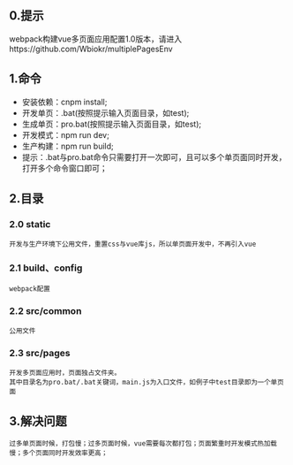 ## 0.提示 ##
   webpack构建vue多页面应用配置1.0版本，请进入https://github.com/Wbiokr/multiplePagesEnv
## 1.命令 ##
- 安装依赖：cnpm install;
- 开发单页：.bat(按照提示输入页面目录，如test);
- 生成单页：pro.bat(按照提示输入页面目录，如test);
- 开发模式：npm run dev;
- 生产构建：npm run build;
- 提示：.bat与pro.bat命令只需要打开一次即可，且可以多个单页面同时开发，打开多个命令窗口即可；
## 2.目录 ##
### 2.0 static ###
    开发与生产环境下公用文件，重置css与vue库js，所以单页面开发中，不再引入vue
### 2.1 build、config ###
    webpack配置
### 2.2 src/common ###
    公用文件
### 2.3 src/pages ###
    开发多页面应用时，页面独占文件夹。
    其中目录名为pro.bat/.bat关键词，main.js为入口文件，如例子中test目录即为一个单页面

## 3.解决问题 ##
    过多单页面时候，打包慢；过多页面时候，vue需要每次都打包；页面繁重时开发模式热加载慢；多个页面同时开发效率更高；